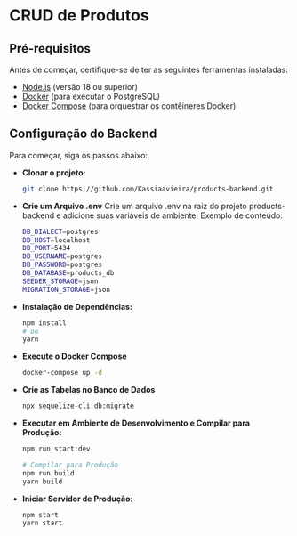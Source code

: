 # CRUD de Produtos

## Pré-requisitos

Antes de começar, certifique-se de ter as seguintes ferramentas instaladas:

- [Node.js](https://nodejs.org/) (versão 18 ou superior)
- [Docker](https://www.docker.com/products/docker-desktop) (para executar o PostgreSQL)
- [Docker Compose](https://docs.docker.com/compose/install/) (para orquestrar os contêineres Docker)

## Configuração do Backend

Para começar, siga os passos abaixo:

- **Clonar o projeto:**
  ```bash
  git clone https://github.com/Kassiaavieira/products-backend.git

- **Crie um Arquivo .env**
  Crie um arquivo .env na raiz do projeto products-backend e adicione suas variáveis de ambiente. Exemplo de conteúdo:
  ```bash
  DB_DIALECT=postgres
  DB_HOST=localhost
  DB_PORT=5434
  DB_USERNAME=postgres
  DB_PASSWORD=postgres
  DB_DATABASE=products_db
  SEEDER_STORAGE=json
  MIGRATION_STORAGE=json

- **Instalação de Dependências:**
  ```bash
  npm install
  # ou
  yarn
- **Execute o Docker Compose**
    ```bash
    docker-compose up -d
- **Crie as Tabelas no Banco de Dados**
    ```bash
    npx sequelize-cli db:migrate
- **Executar em Ambiente de Desenvolvimento e Compilar para Produção:**
    ```bash
    npm run start:dev

    # Compilar para Produção
    npm run build
    yarn build
- **Iniciar Servidor de Produção:**
    ```bash
    npm start
    yarn start